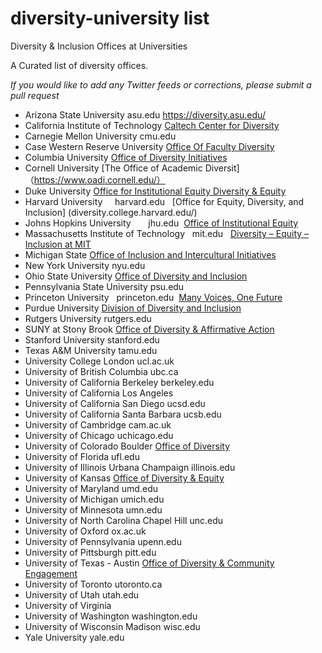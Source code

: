 # diversity-university list
Diversity &amp; Inclusion Offices at Universities

A Curated list of diversity offices.

_If you would like to add any Twitter feeds or corrections, please submit a pull request_


* Arizona State University        asu.edu   https://diversity.asu.edu/  
* California Institute of Technology [Caltech Center for Diversity](https://diversitycenter.caltech.edu/) 
* Carnegie Mellon University      cmu.edu
* Case Western Reserve University     [Office Of Faculty Diversity](http://case.edu/president/aaction/aaeeo.html)
* Columbia University              [Office of Diversity Initiatives](http://www.columbia.edu/cu/vpdi/ )
* Cornell University      [The Office of Academic Diversit]（https://www.oadi.cornell.edu/）
* Duke University     [Office for Institutional Equity Diversity & Equity](diversity.duke.edu)
* Harvard University      harvard.edu   [Office for Equity, Diversity, and Inclusion] (diversity.college.harvard.edu/)
* Johns Hopkins University        jhu.edu  [Office of Institutional Equity ](web.jhu.edu/administration/jhuoie/)
* Massachusetts Institute of Technology   mit.edu   [Diversity – Equity – Inclusion at MIT](diversity.mit.edu)
* Michigan State     [Office of Inclusion and Intercultural Initiatives](http://www.inclusion.msu.edu/)
* New York University     nyu.edu
* Ohio State University      [Office of Diversity and Inclusion](http://odi.osu.edu/ )
* Pennsylvania State University   psu.edu
* Princeton University    princeton.edu  [Many Voices, One Future](https://inclusive.princeton.edu/)
* Purdue University       [Division of Diversity and Inclusion](http://www.purdue.edu/diversity-inclusion/)
* Rutgers University      rutgers.edu
* SUNY at Stony Brook     [Office of Diversity & Affirmative Action](http://ws.cc.stonybrook.edu/diversity/ )
* Stanford University     stanford.edu
* Texas A&M University    tamu.edu
* University College London       ucl.ac.uk
* University of British Columbia  ubc.ca
* University of California Berkeley       berkeley.edu
* University of California Los Angeles  
* University of California San Diego      ucsd.edu
* University of California Santa Barbara  ucsb.edu
* University of Cambridge cam.ac.uk
* University of Chicago   uchicago.edu
* University of Colorado Boulder         [Office of Diversity](http://www.colorado.edu/odece/)
* University of Florida   ufl.edu
* University of Illinois Urbana Champaign illinois.edu
* University of Kansas        [Office of Diversity & Equity](http://www.diversity.ku.edu/)
* University of Maryland  umd.edu
* University of Michigan  umich.edu
* University of Minnesota umn.edu
* University of North Carolina Chapel Hill        unc.edu
* University of Oxford    ox.ac.uk
* University of Pennsylvania      upenn.edu
* University of Pittsburgh        pitt.edu
* University of Texas - Austin    [Office of Diversity & Community Engagement](http://www.utexas.edu/diversity/ )
* University of Toronto   utoronto.ca
* University of Utah      utah.edu
* University of Virginia  
* University of Washington        washington.edu
* University of Wisconsin Madison wisc.edu
* Yale University yale.edu


